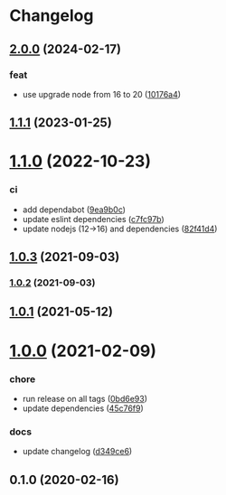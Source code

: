 # Changelog


## [2.0.0](https://github.com/autero1/action-terraform/compare/v1.1.1...v2.0.0) (2024-02-17)


### feat

* use upgrade node from 16 to 20 ([10176a4](https://github.com/autero1/action-terraform/commit/10176a45782be2a4facaa81a20cae0f265633f18))



## [1.1.1](https://github.com/autero1/action-terraform/compare/v1.1.0...v1.1.1) (2023-01-25)




# [1.1.0](https://github.com/autero1/action-terraform/compare/v1.0.3...v1.1.0) (2022-10-23)


### ci

* add dependabot ([9ea9b0c](https://github.com/autero1/action-terraform/commit/9ea9b0c50daeace00c156ece762fec3af2e9dadd))
* update eslint dependencies ([c7fc97b](https://github.com/autero1/action-terraform/commit/c7fc97bc293b52fcedd04228fd51829e23cf5e2a))
* update nodejs (12->16) and dependencies ([82f41d4](https://github.com/autero1/action-terraform/commit/82f41d491842b0af5e684270679ca2f61a4e3177))



## [1.0.3](https://github.com/autero1/action-terraform/compare/v1.0.2...v1.0.3) (2021-09-03)




### [1.0.2](https://github.com/autero1/action-terraform/compare/v1.0.1...v1.0.2) (2021-09-03)

## [1.0.1](https://github.com/autero1/action-terraform/compare/v1.0.0...v1.0.1) (2021-05-12)




# [1.0.0](https://github.com/autero1/action-terraform/compare/v0.1.0...v1.0.0) (2021-02-09)


### chore

* run release on all tags ([0bd6e93](https://github.com/autero1/action-terraform/commit/0bd6e93008a47667fc80e3577ecc44712efe792e))
* update dependencies ([45c76f9](https://github.com/autero1/action-terraform/commit/45c76f9cc1402c0d3a37243e9d576c7c312ceb3e))

### docs

* update changelog ([d349ce6](https://github.com/autero1/action-terraform/commit/d349ce6be10feb864c7b4ab20b1eb15a4cb6d3eb))



## 0.1.0 (2020-02-16)
